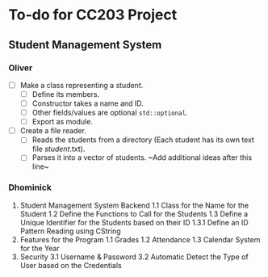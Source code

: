 # To-do for CC203 Project

## Student Management System

### Oliver

- [ ] Make a class representing a student.
    - [ ] Define its members.
    - [ ] Constructor takes a name and ID.
    - [ ] Other fields/values are optional `std::optional`.
    - [ ] Export as module.
- [ ] Create a file reader.
    - [ ] Reads the students from a directory (Each student has its own text file *student*.txt).
    - [ ] Parses it into a vector of students.
~Add additional ideas after this line~

### Dhominick

1. Student Management System Backend
    1.1 Class for the Name for the Student
    1.2 Define the Functions to Call for the Students
    1.3 Define a Unique Identifier for the Students based on their ID
        1.3.1 Define an ID Pattern Reading using CString
2. Features for the Program
    1.1 Grades
    1.2 Attendance
    1.3 Calendar System for the Year
3. Security
    3.1 Username & Password
    3.2 Automatic Detect the Type of User based on the Credentials


